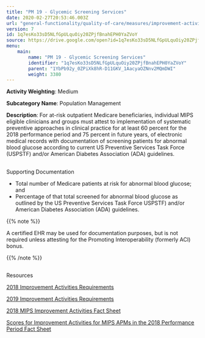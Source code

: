 ```yaml
---
title: "PM 19 - Glycemic Screening Services"
date: 2020-02-27T20:53:46.003Z
url: "general-functionality/quality-of-care/measures/improvement-activities-measures/2018-improvement-activities/pm-19-glycemic-screening-services.html"
version: 7
id: 1q7esKo33sD5NLfGpULquOiy20ZPjfBnahEPH0YaZVoY
source: https://drive.google.com/open?id=1q7esKo33sD5NLfGpULquOiy20ZPjfBnahEPH0YaZVoY
menu:
    main:
        name: "PM 19 - Glycemic Screening Services"
        identifier: "1q7esKo33sD5NLfGpULquOiy20ZPjfBnahEPH0YaZVoY"
        parent: "1YbPb92y_0ZPiXk8hR-D11GKV_1AacyaOZNnv2MQmDWI"
        weight: 3380
---
```









**Activity Weighting**: Medium

**Subcategory Name**: Population Management

**Description**: For at-risk outpatient Medicare beneficiaries, individual MIPS eligible clinicians and groups must attest to implementation of systematic preventive approaches in clinical practice for at least 60 percent for the 2018 performance period and 75 percent in future years, of electronic medical records with documentation of screening patients for abnormal blood glucose according to current US Preventive Services Task Force (USPSTF) and/or American Diabetes Association (ADA) guidelines.







## 

Supporting Documentation

* Total number of Medicare patients at risk for abnormal blood glucose; and 
* Percentage of that total screened for abnormal blood glucose as outlined by the US Preventive Services Task Force USPSTF) and/or American Diabetes Association (ADA) guidelines. 

{{% note %}}

A certified EHR may be used for documentation purposes, but is not required unless attesting for the Promoting Interoperability (formerly ACI) bonus.

{{% /note %}}


## 

Resources

[2018 Improvement Activities Requirements](https://qpp.cms.gov/mips/improvement-activities?py=2018)

[2019 Improvement Activities Requirements](https://qpp.cms.gov/mips/improvement-activities?py=2019)

[2018 MIPS Improvement Activities Fact Sheet](https://qpp.cms.gov/resource/2018%20MIPS%20Improvement%20Activities%20Fact%20Sheet)

[Scores for Improvement Activities for MIPS APMs in the 2018 Performance Period Fact Sheet](https://qpp.cms.gov/resource/2018%20MIPS%20APMs%20improvement%20Activities%20scores%20fact%20sheet)

